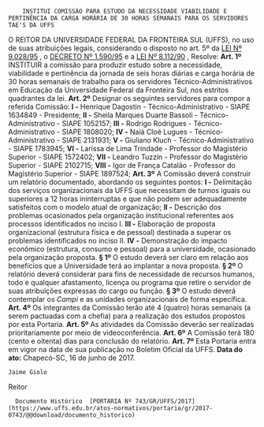         INSTITUI COMISSÃO PARA ESTUDO DA NECESSIDADE VIABILIDADE E PERTINÊNCIA DA CARGA HORÁRIA DE 30 HORAS SEMANAIS PARA OS SERVIDORES TAE'S DA UFFS  

 O REITOR DA UNIVERSIDADE FEDERAL DA FRONTEIRA SUL (UFFS), no uso de suas atribuições legais, considerando o disposto no art. 5º da [LEI Nº 9.028/95](http://www.planalto.gov.br/ccivil_03/leis/L9028.htm)  , o [DECRETO Nº 1.590/95](http://www.planalto.gov.br/ccivil_03/decreto/d1590.htm)  e a [LEI Nº 8.112/90](http://www.planalto.gov.br/ccivil_03/leis/l8112cons.htm)  , Resolve:   **Art. 1º** INSTITUIR a comissão para produzir estudo sobre a necessidade, viabilidade e pertinência da jornada de seis horas diárias e carga horária de 30 horas semanais de trabalho para os servidores Técnico-Administrativos em Educação da Universidade Federal da Fronteira Sul, nos estritos quadrantes da lei.   **Art. 2º** Designar os seguintes servidores para compor a referida Comissão: **I -** Henrique Dagostin - Técnico-Administrativo - SIAPE 1634849 - Presidente; **II -** Sheila Marques Duarte Bassoli - Técnico-Administrativo - SIAPE 1052157; **III -** Rodrigo Rodrigues - Técnico-Administrativo - SIAPE 1808020; **IV -** Naiá Cloé Lugues - Técnico-Administrativo - SIAPE 2131931; **V -** Giuliano Kluch - Técnico-Administrativo - SIAPE 1783945; **VI -** Larissa de Lima Trindade - Professor do Magistério Superior - SIAPE 1572402; **VII -** Leandro Tuzzin - Professor do Magistério Superior - SIAPE 2102715; **VIII -** Igor de França Catalão - Professor do Magistério Superior - SIAPE 1897524;   **Art. 3º** A Comissão deverá construir um relatório documentado, abordando os seguintes pontos: **I -** Delimitação dos serviços organizacionais da UFFS que necessitam de turnos iguais ou superiores a 12 horas ininterruptas e que não podem ser adequadamente satisfeitos com o modelo atual de organização; **II -** Descrição dos problemas ocasionados pela organização institucional referentes aos processos identificados no inciso I. **III -** Elaboração de proposta organizacional (estrutura física e de pessoal) destinada a superar os problemas identificados no inciso II. **IV -** Demonstração do impacto econômico (estrutura, consumo e pessoal) para a universidade, ocasionado pela organização proposta. **§ 1º** O estudo deverá ser claro em relação aos benefícios que a Universidade terá ao implantar a nova proposta. **§ 2º** O relatório deverá considerar para fins de necessidade de recursos humanos, todo e qualquer afastamento, licença ou programa que retire o servidor de suas atribuições expressas do cargo ou função. **§ 3º** O estudo deverá contemplar os *Campi* e as unidades organizacionais de forma específica.   **Art. 4º** Os integrantes da Comissão terão até 4 (quatro) horas semanais (a serem pactuadas com a chefia) para a realização dos estudos propostos por esta Portaria.   **Art. 5º** As atividades da Comissão deverão ser realizadas prioritariamente por meio de videoconferência.   **Art. 6º** A Comissão terá 180 (cento e oitenta) dias para conclusão do relatório.   **Art. 7º** Esta Portaria entra em vigor na data de sua publicação no Boletim Oficial da UFFS.      **Data do ato:** Chapecó-SC, 16 de junho de 2017.   
 

    Jaime Giolo   
 Reitor 

      Documento Histórico  [PORTARIA Nº 743/GR/UFFS/2017](https://www.uffs.edu.br/atos-normativos/portaria/gr/2017-0743/@@download/documento_historico)     
      